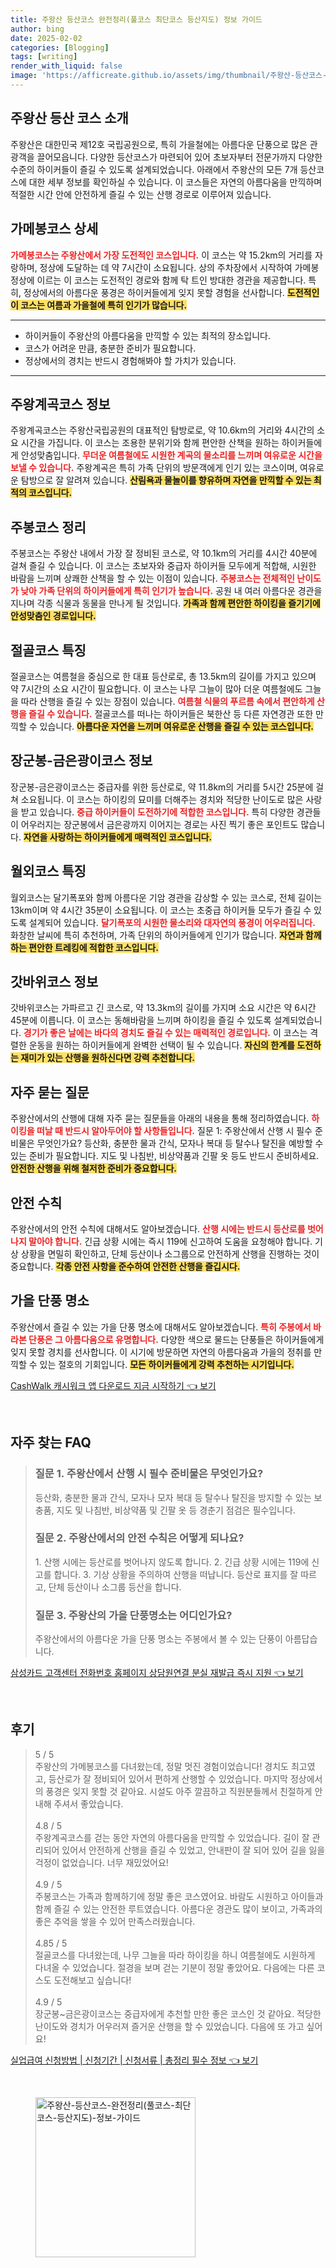 ```yaml
---
title: 주왕산 등산코스 완전정리(풀코스 최단코스 등산지도) 정보 가이드
author: bing
date: 2025-02-02
categories: [Blogging]
tags: [writing]
render_with_liquid: false
image: 'https://afficreate.github.io/assets/img/thumbnail/주왕산-등산코스-완전정리(풀코스-최단코스-등산지도)-정보-가이드.webp'
---
```



<h2 id='주왕산_등산_코스_소개'>주왕산 등산 코스 소개</h2>

<p>주왕산은 대한민국 제12호 국립공원으로, 특히 가을철에는 아름다운 단풍으로 많은 관광객을 끌어모읍니다. 다양한 등산코스가 마련되어 있어 초보자부터 전문가까지 다양한 수준의 하이커들이 즐길 수 있도록 설계되었습니다. 아래에서 주왕산의 모든 7개 등산코스에 대한 세부 정보를 확인하실 수 있습니다. 이 코스들은 자연의 아름다움을 만끽하며 적절한 시간 안에 안전하게 즐길 수 있는 산행 경로로 이루어져 있습니다.</p>

<h2 id='가메봉코스_상세'>가메봉코스 상세</h2>

<p><b><span style="color: #ee2323;">가메봉코스는 주왕산에서 가장 도전적인 코스입니다.</span></b> 이 코스는 약 15.2km의 거리를 자랑하며, 정상에 도달하는 데 약 7시간이 소요됩니다. 상의 주차장에서 시작하여 가메봉 정상에 이르는 이 코스는 도전적인 경로와 함께 탁 트인 방대한 경관을 제공합니다. 특히, 정상에서의 아름다운 풍경은 하이커들에게 잊지 못할 경험을 선사합니다. <b><span style="background-color: #ffe066;">도전적인 이 코스는 여름과 가을철에 특히 인기가 많습니다.</span></b></p>

<hr />

<ul>
    <li>하이커들이 주왕산의 아름다움을 만끽할 수 있는 최적의 장소입니다.</li>
    <li>코스가 어려운 만큼, 충분한 준비가 필요합니다.</li>
    <li>정상에서의 경치는 반드시 경험해봐야 할 가치가 있습니다.</li>
</ul>

<hr />

<h2 id='주왕계곡코스_정보'>주왕계곡코스 정보</h2>

<p>주왕계곡코스는 주왕산국립공원의 대표적인 탐방로로, 약 10.6km의 거리와 4시간의 소요 시간을 가집니다. 이 코스는 조용한 분위기와 함께 편안한 산책을 원하는 하이커들에게 안성맞춤입니다. <b><span style="color: #ee2323;">무더운 여름철에도 시원한 계곡의 물소리를 느끼며 여유로운 시간을 보낼 수 있습니다.</span></b> 주왕계곡은 특히 가족 단위의 방문객에게 인기 있는 코스이며, 여유로운 탐방으로 잘 알려져 있습니다. <b><span style="background-color: #ffe066;">산림욕과 물놀이를 향유하며 자연을 만끽할 수 있는 최적의 코스입니다.</span></b></p>

<h2 id='주봉코스_정리'>주봉코스 정리</h2>

<p>주봉코스는 주왕산 내에서 가장 잘 정비된 코스로, 약 10.1km의 거리를 4시간 40분에 걸쳐 즐길 수 있습니다. 이 코스는 초보자와 중급자 하이커들 모두에게 적합해, 시원한 바람을 느끼며 상쾌한 산책을 할 수 있는 이점이 있습니다. <b><span style="color: #ee2323;">주봉코스는 전체적인 난이도가 낮아 가족 단위의 하이커들에게 특히 인기가 높습니다.</span></b> 공원 내 여러 아름다운 경관을 지나며 각종 식물과 동물을 만나게 될 것입니다. <b><span style="background-color: #ffe066;">가족과 함께 편안한 하이킹을 즐기기에 안성맞춤인 경로입니다.</span></b></p>

<h2 id='절골코스_특징'>절골코스 특징</h2>

<p>절골코스는 여름철을 중심으로 한 대표 등산로로, 총 13.5km의 길이를 가지고 있으며 약 7시간의 소요 시간이 필요합니다. 이 코스는 나무 그늘이 많아 더운 여름철에도 그늘을 따라 산행을 즐길 수 있는 장점이 있습니다. <b><span style="color: #ee2323;">여름철 식물의 푸르름 속에서 편안하게 산행을 즐길 수 있습니다.</span></b> 절골코스를 떠나는 하이커들은 북한산 등 다른 자연경관 또한 만끽할 수 있습니다. <b><span style="background-color: #ffe066;">아름다운 자연을 느끼며 여유로운 산행을 즐길 수 있는 코스입니다.</span></b></p>

<h2 id='장군봉_금은광이코스_정보'>장군봉-금은광이코스 정보</h2>

<p>장군봉-금은광이코스는 중급자를 위한 등산로로, 약 11.8km의 거리를 5시간 25분에 걸쳐 소요됩니다. 이 코스는 하이킹의 묘미를 더해주는 경치와 적당한 난이도로 많은 사랑을 받고 있습니다. <b><span style="color: #ee2323;">중급 하이커들이 도전하기에 적합한 코스입니다.</span></b> 특히 다양한 경관들이 어우러지는 장군봉에서 금은광까지 이어지는 경로는 사진 찍기 좋은 포인트도 많습니다. <b><span style="background-color: #ffe066;">자연을 사랑하는 하이커들에게 매력적인 코스입니다.</span></b></p>

<h2 id='월외코스_특징'>월외코스 특징</h2>

<p>월외코스는 달기폭포와 함께 아름다운 기암 경관을 감상할 수 있는 코스로, 전체 길이는 13km이며 약 4시간 35분이 소요됩니다. 이 코스는 초중급 하이커들 모두가 즐길 수 있도록 설계되어 있습니다. <b><span style="color: #ee2323;">달기폭포의 시원한 물소리와 대자연의 풍경이 어우러집니다.</span></b> 화창한 날씨에 특히 추천하며, 가족 단위의 하이커들에게 인기가 많습니다. <b><span style="background-color: #ffe066;">자연과 함께하는 편안한 트레킹에 적합한 코스입니다.</span></b></p>

<h2 id='갓바위코스_정보'>갓바위코스 정보</h2>

<p>갓바위코스는 가파르고 긴 코스로, 약 13.3km의 길이를 가지며 소요 시간은 약 6시간 45분에 이릅니다. 이 코스는 동해바람을 느끼며 하이킹을 즐길 수 있도록 설계되었습니다. <b><span style="color: #ee2323;">경기가 좋은 날에는 바다의 경치도 즐길 수 있는 매력적인 경로입니다.</span></b> 이 코스는 격렬한 운동을 원하는 하이커들에게 완벽한 선택이 될 수 있습니다. <b><span style="background-color: #ffe066;">자신의 한계를 도전하는 재미가 있는 산행을 원하신다면 강력 추천합니다.</span></b></p>

<h2 id='자주_묻는_질문'>자주 묻는 질문</h2>

<p>주왕산에서의 산행에 대해 자주 묻는 질문들을 아래의 내용을 통해 정리하였습니다. <b><span style="color: #ee2323;">하이킹을 떠날 때 반드시 알아두어야 할 사항들입니다.</span></b> 질문 1: 주왕산에서 산행 시 필수 준비물은 무엇인가요? 등산화, 충분한 물과 간식, 모자나 복대 등 탈수나 탈진을 예방할 수 있는 준비가 필요합니다. 지도 및 나침반, 비상약품과 긴팔 옷 등도 반드시 준비하세요. <b><span style="background-color: #ffe066;">안전한 산행을 위해 철저한 준비가 중요합니다.</span></b></p>

<h2 id='안전_수칙'>안전 수칙</h2>

<p>주왕산에서의 안전 수칙에 대해서도 알아보겠습니다. <b><span style="color: #ee2323;">산행 시에는 반드시 등산로를 벗어나지 말아야 합니다.</span></b> 긴급 상황 시에는 즉시 119에 신고하여 도움을 요청해야 합니다. 기상 상황을 면밀히 확인하고, 단체 등산이나 소그룹으로 안전하게 산행을 진행하는 것이 중요합니다. <b><span style="background-color: #ffe066;">각종 안전 사항을 준수하여 안전한 산행을 즐깁시다.</span></b></p>

<h2 id='가을_단풍_명소'>가을 단풍 명소</h2>

<p>주왕산에서 즐길 수 있는 가을 단풍 명소에 대해서도 알아보겠습니다. <b><span style="color: #ee2323;">특히 주봉에서 바라본 단풍은 그 아름다움으로 유명합니다.</span></b> 다양한 색으로 물드는 단풍들은 하이커들에게 잊지 못할 경치를 선사합니다. 이 시기에 방문하면 자연의 아름다움과 가을의 정취를 만끽할 수 있는 절호의 기회입니다. <b><span style="background-color: #ffe066;">모든 하이커들에게 강력 추천하는 시기입니다.</span></b></p>


<p><a class="click-button" title="CashWalk 캐시워크 앱 다운로드 지금 시작하기" href="https://afficreate.github.io/posts/CashWalk-%EC%BA%90%EC%8B%9C%EC%9B%8C%ED%81%AC-%EC%95%B1-%EB%8B%A4%EC%9A%B4%EB%A1%9C%EB%93%9C-%EC%A7%80%EA%B8%88-%EC%8B%9C%EC%9E%91%ED%95%98%EA%B8%B0/" rel="dofollow">CashWalk 캐시워크 앱 다운로드 지금 시작하기 👈 보기</a></p><br>
<h2 id='자주_찾는_FAQ'>자주 찾는 FAQ</h2>
<div itemscope="" itemtype="https://schema.org/FAQPage"> 
<blockquote> 
<div itemscope="" itemprop="mainEntity" itemtype="https://schema.org/Question"> 
<h3 itemprop="name">질문 1. 주왕산에서 산행 시 필수 준비물은 무엇인가요?</h3> 
<div itemscope="" itemprop="acceptedAnswer" itemtype="https://schema.org/Answer"> 
<span itemprop="text"> 
<p>등산화, 충분한 물과 간식, 모자나 모자 복대 등 탈수나 탈진을 방지할 수 있는 보충품, 지도 및 나침반, 비상약품 및 긴팔 옷 등 경춘기 점검은 필수입니다.</p> 
</span> 
</div> 
</div> 

<div itemscope="" itemprop="mainEntity" itemtype="https://schema.org/Question"> 
<h3 itemprop="name">질문 2. 주왕산에서의 안전 수칙은 어떻게 되나요?</h3> 
<div itemscope="" itemprop="acceptedAnswer" itemtype="https://schema.org/Answer"> 
<span itemprop="text"> 
<p>1. 산행 시에는 등산로를 벗어나지 않도록 합니다. 2. 긴급 상황 시에는 119에 신고를 합니다. 3. 기상 상황을 주의하여 산행을 떠납니다. 등산로 표지를 잘 따르고, 단체 등산이나 소그룹 등산을 합니다.</p> 
</span> 
</div> 
</div> 

<div itemscope="" itemprop="mainEntity" itemtype="https://schema.org/Question"> 
<h3 itemprop="name">질문 3. 주왕산의 가을 단풍명소는 어디인가요?</h3> 
<div itemscope="" itemprop="acceptedAnswer" itemtype="https://schema.org/Answer"> 
<span itemprop="text"> 
<p>주왕산에서의 아름다운 가을 단풍 명소는 주봉에서 볼 수 있는 단풍이 아름답습니다.</p> 
</span> 
</div> 
</div> 
</blockquote> 
</div>
<p><a class="click-button" title="삼성카드 고객센터 전화번호 홈페이지 상담원연결 분실 재발급 즉시 지원" href="https://afficreate.github.io/posts/%EC%82%BC%EC%84%B1%EC%B9%B4%EB%93%9C-%EA%B3%A0%EA%B0%9D%EC%84%BC%ED%84%B0-%EC%A0%84%ED%99%94%EB%B2%88%ED%98%B8-%ED%99%88%ED%8E%98%EC%9D%B4%EC%A7%80-%EC%83%81%EB%8B%B4%EC%9B%90%EC%97%B0%EA%B2%B0-%EB%B6%84%EC%8B%A4-%EC%9E%AC%EB%B0%9C%EA%B8%89-%EC%A6%89%EC%8B%9C-%EC%A7%80%EC%9B%90/" rel="dofollow">삼성카드 고객센터 전화번호 홈페이지 상담원연결 분실 재발급 즉시 지원 👈 보기</a></p><br>
<h2 id='후기'>후기</h2>
<div itemscope itemtype="https://schema.org/Product">
  <blockquote>
  <div itemprop="review" itemscope itemtype="https://schema.org/Review">
      <div itemprop="reviewRating" itemscope itemtype="https://schema.org/Rating"> <span itemprop="ratingValue">5</span> / <span itemprop="bestRating">5</span> </div>
      <span itemprop="reviewBody">주왕산의 가메봉코스를 다녀왔는데, 정말 멋진 경험이었습니다! 경치도 최고였고, 등산로가 잘 정비되어 있어서 편하게 산행할 수 있었습니다. 마지막 정상에서의 풍경은 잊지 못할 것 같아요. 시설도 아주 깔끔하고 직원분들께서 친절하게 안내해 주셔서 좋았습니다.</span>
  </div>
  <br>
  <div itemprop="review" itemscope itemtype="https://schema.org/Review">
      <div itemprop="reviewRating" itemscope itemtype="https://schema.org/Rating"> <span itemprop="ratingValue">4.8</span> / <span itemprop="bestRating">5</span> </div>
      <span itemprop="reviewBody">주왕계곡코스를 걷는 동안 자연의 아름다움을 만끽할 수 있었습니다. 길이 잘 관리되어 있어서 안전하게 산행을 즐길 수 있었고, 안내판이 잘 되어 있어 길을 잃을 걱정이 없었습니다. 너무 재밌었어요!</span>
  </div>
  <br>
  <div itemprop="review" itemscope itemtype="https://schema.org/Review">
      <div itemprop="reviewRating" itemscope itemtype="https://schema.org/Rating"> <span itemprop="ratingValue">4.9</span> / <span itemprop="bestRating">5</span> </div>
      <span itemprop="reviewBody">주봉코스는 가족과 함께하기에 정말 좋은 코스였어요. 바람도 시원하고 아이들과 함께 즐길 수 있는 안전한 루트였습니다. 아름다운 경관도 많이 보이고, 가족과의 좋은 추억을 쌓을 수 있어 만족스러웠습니다.</span>
  </div>
  <br>
  <div itemprop="review" itemscope itemtype="https://schema.org/Review">
      <div itemprop="reviewRating" itemscope itemtype="https://schema.org/Rating"> <span itemprop="ratingValue">4.85</span> / <span itemprop="bestRating">5</span> </div>
      <span itemprop="reviewBody">절골코스를 다녀왔는데, 나무 그늘을 따라 하이킹을 하니 여름철에도 시원하게 다녀올 수 있었습니다. 절경을 보며 걷는 기분이 정말 좋았어요. 다음에는 다른 코스도 도전해보고 싶습니다!</span>
  </div>
  <br>
  <div itemprop="review" itemscope itemtype="https://schema.org/Review">
      <div itemprop="reviewRating" itemscope itemtype="https://schema.org/Rating"> <span itemprop="ratingValue">4.9</span> / <span itemprop="bestRating">5</span> </div>
      <span itemprop="reviewBody">장군봉~금은광이코스는 중급자에게 추천할 만한 좋은 코스인 것 같아요. 적당한 난이도와 경치가 어우러져 즐거운 산행을 할 수 있었습니다. 다음에 또 가고 싶어요!</span>
  </div>
  </blockquote>
</div>
<p><a class="click-button" title="실업급여 신청방법 | 신청기간 | 신청서류 | 총정리 필수 정보" href="https://afficreate.github.io/posts/%EC%8B%A4%EC%97%85%EA%B8%89%EC%97%AC-%EC%8B%A0%EC%B2%AD%EB%B0%A9%EB%B2%95-%EC%8B%A0%EC%B2%AD%EA%B8%B0%EA%B0%84-%EC%8B%A0%EC%B2%AD%EC%84%9C%EB%A5%98-%EC%B4%9D%EC%A0%95%EB%A6%AC-%ED%95%84%EC%88%98-%EC%A0%95%EB%B3%B4/" rel="dofollow">실업급여 신청방법 | 신청기간 | 신청서류 | 총정리 필수 정보 👈 보기</a></p><br>
<figure class="image"><img src="https://afficreate.github.io/assets/img/thumbnail/주왕산-등산코스-완전정리(풀코스-최단코스-등산지도)-정보-가이드.webp" alt="주왕산-등산코스-완전정리(풀코스-최단코스-등산지도)-정보-가이드" width="256" height="256"></figure>